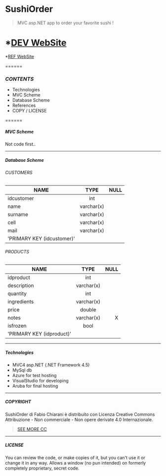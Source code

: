 # SushiOrder

 > MVC asp.NET app to order your favorite sushi !

*[DEV WebSite](https://www.chiarani.it "Fabio Chiarani")
======
*[REF WebSite](https://www.ristorantefuhao.it "Ristorante Fu Hao") 

======

### *CONTENTS*
- Technologies
- MVC Scheme
- Database Scheme
- References
- COPY / LICENSE

======

##### *MVC Scheme*
Not code first..

--------

##### *Database Scheme*
###### CUSTOMERS
| NAME        | TYPE           | NULL  |
| ------------- |:-------------:| -----:|
| idcustomer      | int |  |
| name      | varchar(x)      |    |
| surname | varchar(x)      |     |
| cell | varchar(x)      |     |
| mail | varchar(x)      |     |
| 'PRIMARY KEY  (idcustomer)'           |


###### PRODUCTS
| NAME        | TYPE           | NULL  |
| ------------- |:-------------:| -----:|
| idproduct      | int |  |
| description      | varchar(x)      |    |
| quantity | int      |     |
| ingredients | varchar(x)      |     |
| price | double     |     |
| notes | varchar(x)      |   X  |
| isfrozen | bool      |     |
| 'PRIMARY KEY  (idproduct)'           |

--------

##### *Technologies*
- MVC4 asp.NET (.NET Framework 4.5)
- MySql db
- Azure for test hosting
- VisualStudio for developing
- Aruba for final hosting

--------

##### *COPYRIGHT*
SushiOrder di Fabio Chiarani è distribuito con Licenza Creative Commons Attribuzione - Non commerciale - Non opere derivate 4.0 Internazionale.
 > [SEE MORE CC](http://creativecommons.org/licenses/by-nc-nd/4.0/ "CopyRight") 

--------

##### *LICENSE*
You can review the code, or make copies of it, but you can't use it or change it in any way. Allows a window (no pun intended) on formerly completely proprietary, secret code.
